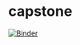 # capstone
 
[![Binder](https://mybinder.org/badge_logo.svg)](https://mybinder.org/v2/gh/shawnkish8/capstone.git/main?labpath=Capstone_Project.ipynb)
